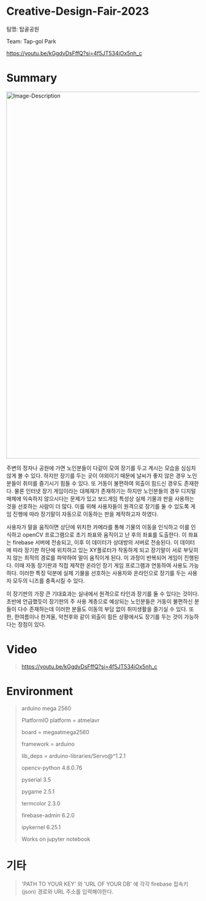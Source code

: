 # Creative-Design-Fair-2023
팀명: 탑골공원

Team: Tap-gol Park

https://youtu.be/kGgdvDsFffQ?si=4f5JT534iOx5nh_c

# Summary

<img width="957" alt="Image-Description" src="https://github.com/primarina314/Creative-Design-Fair-2023/assets/102790490/71784abf-33b2-403c-a57b-1f3115edc6e3">

주변의 정자나 공원에 가면 노인분들이 다같이 모여 장기를 두고 계시는 모습을 심심치 않게 볼 수 있다. 하지만 장기를 두는 곳이 야외이기 때문에 날씨가 좋지 않은 경우 노인분들이 취미를 즐기시기 힘들 수 있다. 또 거동이 불편하여 외출이 힘드신 경우도 존재한다. 물론 인터넷 장기 게임이라는 대체재가 존재하기는 하지만 노인분들의 경우 디지털 매체에 익숙하지 않으시다는 문제가 있고 보드게임 특성상 실제 기물과 판을 사용하는 것을 선호하는 사람이 더 많다. 이를 위해 사용자들이 원격으로 장기를 둘 수 있도록 게임 진행에 따라 장기말이 자동으로 이동하는 판을 제작하고자 하였다.

사용자가 말을 움직이면 상단에 위치한 카메라를 통해 기물의 이동을 인식하고 이를 인식하고 openCV 프로그램으로 초기 좌표와 움직이고 난 후의 좌표를 도출한다. 이 좌표는 firebase 서버에 전송되고, 이후 이 데이터가 상대방의 서버로 전송된다. 이 데이터에 따라 장기판 하단에 위치하고 있는 XY플로터가 작동하게 되고 장기말이 서로 부딪히지 않는 최적의 경로를 파악하여 말이 움직이게 된다. 이 과정이 반복되어 게임이 진행된다. 이때 자동 장기판과 직접 제작한 온라인 장기 게임 프로그램과 연동하여 사용도 가능하다. 이러한 특징 덕분에 실제 기물을 선호하는 사용자와 온라인으로 장기를 두는 사용자 모두의 니즈를 충족시킬 수 있다. 

이 장기판의 가장 큰 기대효과는 실내에서 원격으로 타인과 장기를 둘 수 있다는 것이다. 초반에 언급했듯이 장기판의 주 사용 계층으로 예상되는 노인분들은 거동이 불편하신 분들이 다수 존재하는데 이러한 분들도 이동의 부담 없이 취미생활을 즐기실 수 있다. 또한, 한여름이나 한겨울, 악천후와 같이 외출이 힘든 상황에서도 장기를 두는 것이 가능하다는 장점이 있다.

# Video
> https://youtu.be/kGgdvDsFffQ?si=4f5JT534iOx5nh_c

# Environment
> arduino mega 2560
>
> PlatformIO
>platform = atmelavr
> 
> board = megaatmega2560
> 
> framework = arduino
> 
> lib_deps = arduino-libraries/Servo@^1.2.1
> 
> 
> opencv-python 4.8.0.76
> 
> pyserial 3.5
> 
> pygame 2.5.1
> 
> termcolor 2.3.0
> 
> firebase-admin 6.2.0
>
> ipykernel 6.25.1
> 
> Works on jupyter notebook

# 기타
> 'PATH TO YOUR KEY' 와 'URL OF YOUR DB' 에 각각 firebase 접속키(json) 경로와 URL 주소를 입력해야한다.
